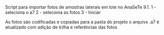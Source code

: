 Script para importar fotos de amostras laterais em lote no AnaSeTe 9.1.
1 - seleciona o a7
2 - seleciona as fotos
3 - Iniciar

As fotos são codificadas e copiadas para a pasta do projeto
o arquivo .a7 é atualizado com adição de trilha e referências das fotos
